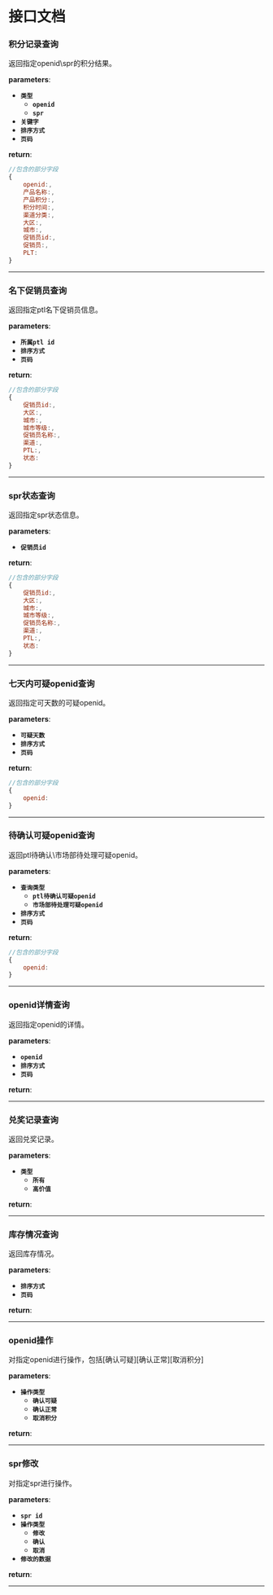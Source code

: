 # 接口文档

### 积分记录查询
返回指定openid\spr的积分结果。

**parameters**:
- **`类型`**
    - **`openid`**
    - **`spr`**
- **`关键字`**
- **`排序方式`**
- **`页码`**

**return**:
```javascript
//包含的部分字段
{
    openid:,
    产品名称:,
    产品积分:,
    积分时间:,
    渠道分类:,
    大区:,
    城市:,
    促销员id:,
    促销员:,
    PLT:
}
```

---

### 名下促销员查询
返回指定ptl名下促销员信息。

**parameters**:
- **`所属ptl id`**
- **`排序方式`**
- **`页码`**

**return**:
```javascript
//包含的部分字段
{
    促销员id:,
    大区:,
    城市:,
    城市等级:,
    促销员名称:,
    渠道:,
    PTL:,
    状态:
}
```

---

### spr状态查询
返回指定spr状态信息。

**parameters**:
- **`促销员id`**

**return**:
```javascript
//包含的部分字段
{
    促销员id:,
    大区:,
    城市:,
    城市等级:,
    促销员名称:,
    渠道:,
    PTL:,
    状态:
}
```

---

### 七天内可疑openid查询
返回指定可天数的可疑openid。

**parameters**:
- **`可疑天数`**
- **`排序方式`**
- **`页码`**

**return**:
```javascript
//包含的部分字段
{
    openid:
}
```

---

### 待确认可疑openid查询
返回ptl待确认\市场部待处理可疑openid。

**parameters**:
- **`查询类型`**
    - **`ptl待确认可疑openid`**
    - **`市场部待处理可疑openid`**
- **`排序方式`**
- **`页码`**

**return**:
```javascript
//包含的部分字段
{
    openid:
}
```

---

### openid详情查询
返回指定openid的详情。

**parameters**:
- **`openid`**
- **`排序方式`**
- **`页码`**

**return**:

---

### 兑奖记录查询
返回兑奖记录。

**parameters**:
- **`类型`**
    - **`所有`**
    - **`高价值`**

**return**:

---

### 库存情况查询
返回库存情况。

**parameters**:
- **`排序方式`**
- **`页码`**

**return**:

---

### openid操作
对指定openid进行操作，包括[确认可疑]\[确认正常]\[取消积分]

**parameters**:
- **`操作类型`**
    - **`确认可疑`**
    - **`确认正常`**
    - **`取消积分`**

**return**:

---

### spr修改
对指定spr进行操作。

**parameters**:
- **`spr id`**
- **`操作类型`**
    - **`修改`**
    - **`确认`**
    - **`取消`**
- **`修改的数据`**

**return**:

---